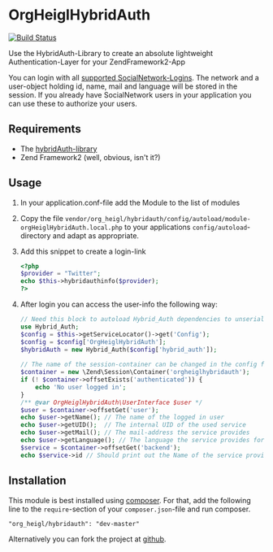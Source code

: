 # OrgHeiglHybridAuth

[![Build Status](https://travis-ci.org/heiglandreas/HybridAuth.png?branch=master)](https://travis-ci.org/heiglandreas/HybridAuth)

Use the HybridAuth-Library to create an absolute lightweight Authentication-Layer
for your ZendFramework2-App

You can login with all [supported SocialNetwork-Logins](http://hybridauth.sourceforge.net/userguide.html).
The network and a user-object holding id, name, mail and language will be stored in the session. If you already have
SocialNetwork users in your application you can use these to authorize your users.

## Requirements

* The [hybridAuth-library](http://hybridauth.sourceforge.net)
* Zend Framework2 (well, obvious, isn't it?)

## Usage

1. In your application.conf-file add the Module to the list of modules
2. Copy the file ```vendor/org_heigl/hybridauth/config/autoload/module-orgHeiglHybridAuth.local.php``` to your
    applications ```config/autoload```-directory and adapt as appropriate.
3. Add this snippet to create a login-link

    ```php
    <?php
    $provider = "Twitter";
    echo $this->hybridauthinfo($provider);
    ?>
    ```

4. After login you can access the user-info the following way:

    ```php
    // Need this block to autoload Hybrid_Auth dependencies to unserialize object stored in session
    use Hybrid_Auth;
    $config = $this->getServiceLocator()->get('Config');
    $config = $config['OrgHeiglHybridAuth'];
    $hybridAuth = new Hybrid_Auth($config['hybrid_auth']);
        
    // The name of the session-container can be changed in the config file!
    $container = new \Zend\Session\Container('orgheiglhybridauth');
    if (! $container->offsetExists('authenticated')) {
        echo 'No user logged in';
    }
    /** @var OrgHeiglHybridAuth\UserInterface $user */
    $user = $container->offsetGet('user');
    echo $user->getName(); // The name of the logged in user
    echo $user->getUID();  // The internal UID of the used service
    echo $user->getMail(); // The mail-address the service provides
    echo $user->getLanguage(); // The language the service provides for the user
    $service = $container->offsetGet('backend');
    echo $service->id // Should print out the Name of the service provider.
    ```

## Installation

This module is best installed using [composer](http://packagist.org/packages/org_heigl/hybridauth). For that, add the
following line to the ```require```-section of your ```composer.json```-file and run composer.

    "org_heigl/hybridauth": "dev-master"

Alternatively you can fork the project at [github](https://github.com/heiglandreas/OrgHeiglHybridAuth).
